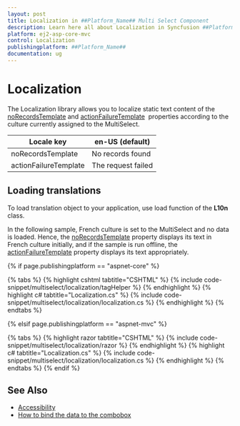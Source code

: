 ```yaml
---
layout: post
title: Localization in ##Platform_Name## Multi Select Component
description: Learn here all about Localization in Syncfusion ##Platform_Name## Multi Select component and more.
platform: ej2-asp-core-mvc
control: Localization
publishingplatform: ##Platform_Name##
documentation: ug
---
```



# Localization

The Localization library allows you to localize static text content of the
[noRecordsTemplate](https://help.syncfusion.com/cr/cref_files/aspnetcore-js2/Syncfusion.EJ2~Syncfusion.EJ2.DropDowns.MultiSelect~NoRecordsTemplate.html)
 and [actionFailureTemplate](https://help.syncfusion.com/cr/cref_files/aspnetcore-js2/Syncfusion.EJ2~Syncfusion.EJ2.DropDowns.MultiSelect~ActionFailureTemplate.html)
&nbsp;properties according to the culture currently assigned to the MultiSelect.

| Locale key | en-US (default)
|------|------
| noRecordsTemplate |  No records found
| actionFailureTemplate | The request failed

## Loading translations

To load translation object to your application, use load function of the **L10n** class.

In the following sample, French culture is set to the MultiSelect and no data is loaded. Hence, the [noRecordsTemplate](https://help.syncfusion.com/cr/cref_files/aspnetcore-js2/Syncfusion.EJ2~Syncfusion.EJ2.DropDowns.MultiSelect~NoRecordsTemplate.html) property displays its text in French culture initially, and if the sample is run offline, the [actionFailureTemplate](https://help.syncfusion.com/cr/cref_files/aspnetcore-js2/Syncfusion.EJ2~Syncfusion.EJ2.DropDowns.MultiSelect~ActionFailureTemplate.html) property displays its text appropriately.

{% if page.publishingplatform == "aspnet-core" %}

{% tabs %}
{% highlight cshtml tabtitle="CSHTML" %}
{% include code-snippet/multiselect/localization/tagHelper %}
{% endhighlight %}
{% highlight c# tabtitle="Localization.cs" %}
{% include code-snippet/multiselect/localization/localization.cs %}
{% endhighlight %}
{% endtabs %}

{% elsif page.publishingplatform == "aspnet-mvc" %}

{% tabs %}
{% highlight razor tabtitle="CSHTML" %}
{% include code-snippet/multiselect/localization/razor %}
{% endhighlight %}
{% highlight c# tabtitle="Localization.cs" %}
{% include code-snippet/multiselect/localization/localization.cs %}
{% endhighlight %}
{% endtabs %}
{% endif %}



## See Also

* [Accessibility](./accessibility/)
* [How to bind the data to the combobox](./data-binding/)